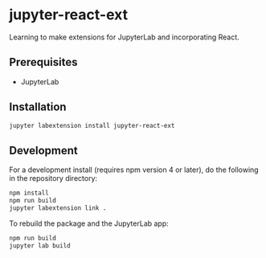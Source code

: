 # jupyter-react-ext

Learning to make extensions for JupyterLab and incorporating React.


## Prerequisites

* JupyterLab

## Installation

```bash
jupyter labextension install jupyter-react-ext
```

## Development

For a development install (requires npm version 4 or later), do the following in the repository directory:

```bash
npm install
npm run build
jupyter labextension link .
```

To rebuild the package and the JupyterLab app:

```bash
npm run build
jupyter lab build
```

